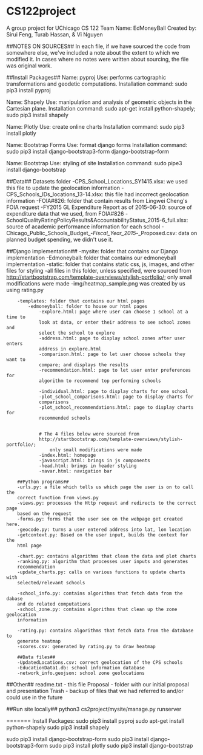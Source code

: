 # CS122project
A group project for UChicago CS 122
Team Name: EdMoneyBall
Created by: Sirui Feng, Turab Hassan, & Vi Nguyen

##NOTES ON SOURCES##
In each file, if we have sourced the code from somewhere else, 
we've included a note about the extent to which we modified it. In cases 
where no notes were written about sourcing, the file was original work.


##Install Packages##
Name: pyproj
 Use: performs cartographic transformations and geodetic computations.
 Installation command: sudo pip3 install pyproj

Name: Shapely
 Use: manipulation and analysis of geometric objects in the Cartesian plane.
 Installation command: sudo apt-get install python-shapely; sudo pip3 install shapely

Name: Plotly
 Use: create online charts
 Installation command: sudo pip3 install plotly

Name: Bootstrap Forms
 Use: format django forms
 Installation command: sudo pip3 install django-bootstrap3-form django-bootstrap-form

Name: Bootstrap
 Use: styling of site
 Installation command: sudo pipe3 install django-bootstrap


##Data##
Datasets folder
    -CPS_School_Locations_SY1415.xlsx: we used this file to update the geolocation 
    information
    -CPS_Schools_IDs_locations_13-14.xlsx: this file had incorrect geolocation 
    information
    -FOIA#826: folder that contain results from Lingwei Cheng's FOIA request
    -FY2015 GL Expenditure Report as of 2015-06-30: source of expenditure 
    data that we used, from FOIA#826
    -SchoolQualityRatingPolicyResults&AccountabilityStatus_2015-6_full.xlsx:
    source of academic performance information for each school
    -Chicago_Public_Schools_Budget_-_Fiscal_Year_2015_-_Proposed.csv: data
    on planned budget spending, we didn't use it.


##Django implementation##
-mysite: folder that contains our Django implementation
    -Edmoneyball: folder that contains our edmoneyball implementation
        -static: folder that contains static css, js, images, and other files 
        for styling
            -all files in this folder, unless specified, were sourced from 
            http://startbootstrap.com/template-overviews/stylish-portfolio/; 
            only small modifications were made
            -img/heatmap_sample.png was created by us using rating.py

        -templates: folder that contains our html pages
            -edmoneyball: folder to house our html pages
                -explore.html: page where user can choose 1 school at a time to 
                look at data, or enter their address to see school zones and
                select the school to explore
                -address.html: page to display school zones after user enters 
                address in explore.html
                -comparison.html: page to let user choose schools they want to 
                compare; and displays the results
                -recommendation.html: page to let user enter preferences for 
                algorithm to recommend top performing schools

                -individual.html: page to display charts for one school
                -plot_school_comparisons.html: page to display charts for 
                comparisons
                -plot_school_recommendations.html: page to display charts for
                recommended schools
                

                # The 4 files below were sourced from 
                http://startbootstrap.com/template-overviews/stylish-portfolio/; 
                    only small modifications were made
                -index.html: homepage
                -javascript.html: brings in js components
                -head.html: brings in header styling 
                -navar.html: navigation bar

        ##Python programs##
        -urls.py: a file which tells us which page the user is on to call the 
        correct function from views.py
        -views.py: processes the Http request and redirects to the correct page 
        based on the request
        -forms.py: forms that the user see on the webpage get created here.
        -geocode.py: turns a user entered address into lat, lon location
        -getcontext.py: Based on the user input, builds the context for the 
        html page
        
        -chart.py: contains algorithms that clean the data and plot charts
        -ranking.py: algorithm that processes user inputs and generates 
        recommendation
        -update_charts.py: calls on various functions to update charts with 
        selected/relevant schools
        
        -school_info.py: contains algorithms that fetch data from the dabase 
        and do related computations
        -school_zone.py: contains algorithms that clean up the zone geolocation 
        information

        -rating.py: contains algorithms that fetch data from the database to 
        generate heatmap
        -scores.csv: generated by rating.py to draw heatmap
        
        ##Data files##
        -UpdatedLocations.csv: correct geolocation of the CPS schools
        -EducationData1.db: school information database
        -network_info.geojson: school zone geolocations
        

##Other##
readme.txt - this file
Proposal - folder with our initial proposal and presentation
Trash - backup of files that we had referred to and/or could use in the future



##Run site locally##
python3 cs2project/mysite/manage.py runserver


=======
Install Packages:
sudo pip3 install pyproj
sudo apt-get install python-shapely
sudo pip3 install shapely

sudo pip3 install django-bootstrap-form
sudo pip3 install django-bootstrap3-form
sudo pip3 install plotly
sudo pip3 install django-bootstrap
